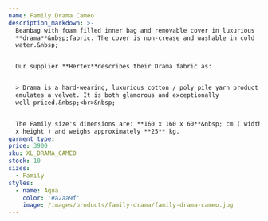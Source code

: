```yaml
---
name: Family Drama Cameo
description_markdown: >-
  Beanbag with foam filled inner bag and removable cover in luxurious
  **drama**&nbsp;fabric. The cover is non-crease and washable in cold
  water.&nbsp;


  Our supplier **Hertex**describes their Drama fabric as:


  > Drama is a hard-wearing, luxurious cotton / poly pile yarn product that
  emulates a velvet. It is both glamorous and exceptionally
  well-priced.&nbsp;<br>&nbsp;


  The Family size's dimensions are: **160 x 160 x 60**&nbsp; cm ( width x depth
  x height ) and weighs approximately **25** kg.
garment_type:
price: 3900
sku: XL_DRAMA_CAMEO
stock: 10
sizes:
  - Family
styles:
  - name: Aqua
    color: '#a2aa9f'
    image: /images/products/family-drama/family-drama-cameo.jpg
---
```

